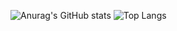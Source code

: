 
![Anurag's GitHub stats](https://github-readme-stats.vercel.app/api?username=SahEnaile&show_icons=true&theme=jolly)
![Top Langs](https://github-readme-stats.vercel.app/api/top-langs/?username=SahEnaile&layout=compact&theme=jolly)
<!---
SahEnaile/SahEnaile is a ✨ special ✨ repository because its `README.md` (this file) appears on your GitHub profile.
You can click the Preview link to take a look at your changes.
--->

